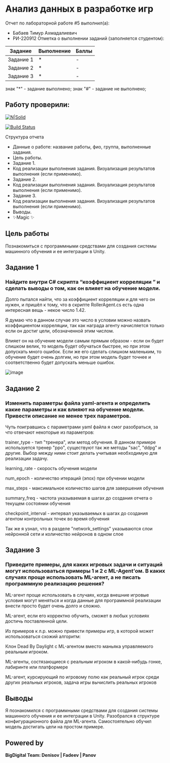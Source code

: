 # Анализ данных в разработке игр
Отчет по лабораторной работе #5 выполнил(а):
- Бабаев Тимур Ахмадалиевич
- РИ-220912
Отметка о выполнении заданий (заполняется студентом):

| Задание | Выполнение | Баллы |
| ------ | ------ | ------ |
| Задание 1 | * | - |
| Задание 2 | * | - |
| Задание 3 | * | - |

знак "*" - задание выполнено; знак "#" - задание не выполнено;

Работу проверили:
-

[![N|Solid](https://cldup.com/dTxpPi9lDf.thumb.png)](https://nodesource.com/products/nsolid)

[![Build Status](https://travis-ci.org/joemccann/dillinger.svg?branch=master)](https://travis-ci.org/joemccann/dillinger)

Структура отчета

- Данные о работе: название работы, фио, группа, выполненные задания.
- Цель работы.
- Задание 1.
- Код реализации выполнения задания. Визуализация результатов выполнения (если применимо).
- Задание 2.
- Код реализации выполнения задания. Визуализация результатов выполнения (если применимо).
- Задание 3.
- Код реализации выполнения задания. Визуализация результатов выполнения (если применимо).
- Выводы.
- ✨Magic ✨

## Цель работы
Познакомиться с программными средствами для создания системы машинного обучения и ее интеграции в Unity.

## Задание 1
### Найдите внутри C# скрипта “коэффициент корреляции ” и сделать выводы о том, как он влияет на обучение модели.
Долго пытался найти, что за коэффициент корреляции и для чего он нужен, и пришёл к тому, что в скрипте RollerAgent.cs есть одна интересная вещь - некое число 1.42.

Я думаю что в данном случае это число в условии можно назвать коэффициентом корреляции, так как награда агенту начисляется только если он достиг цели, обозначенной этим числом.

Влияет он на обучение модели самым прямым образом - если он будет слишком велик, то модель будет обучаться быстрее, но при этом допускать много ошибок. Если же его сделать слишком маленьким, то обучение будет очень долгим, но при этом модель будет точнее и соответственно будет допускать меньше ошибок.

![image](https://github.com/truefolder/AD_ingamedev_lab5/assets/89926388/9c233b5a-6bc5-49c3-ba48-d7a398b208ec)


## Задание 2
### Изменить параметры файла yaml-агента и определить какие параметры и как влияют на обучение модели. Привести описание не менее трех параметров.
Чуть поигравшись с параметрами yaml файла я смог разобраться, за что отвечают некоторые из параметров:

trainer_type - тип "тренера", или метод обучения. В данном примере используется тренер "ppo", существуют так же методы "sac", "ddpg" и другие. Выбор между ними стоит делать учитывая необходимую для реализации задачу.

learning_rate - скорость обучения модели

num_epoch - количество итераций (эпох) при обучении модели

max_steps - максимальное количество шагов для завершения обучения

summary_freq - частота указываемая в шагах до создания отчета о текущем состоянии обучения

checkpoint_interval - интервал указываемых в шагах до создания агентом контрольных точек во время обучения

Так же я узнал, что в разделе "network_settings" указываются слои нейронной сети и количество нейронов в одном слое 

## Задание 3
### Приведите примеры, для каких игровых задачи и ситуаций могут использоваться примеры 1 и 2 с ML-Agent’ом. В каких случаях проще использовать ML-агент, а не писать программную реализацию решения? 

ML-агент проще использовать в случаях, когда внешние игровые условия могут меняться и когда данные для программной реализации внести просто будет очень долго и сложно.

ML-агент, если его корректно обучить, сможет в любых условиях достичь поставленной цели.

Из примеров к л.р. можно привести примеры игр, в которой может использоваться схожий алгоритм:

Клон Dead By Daylight с ML-агентом вместо маньяка управляемого реальным игроком.

ML-агенты, состязающиеся с реальным игроком в какой-нибудь гонке, лабиринте или платформере

ML-агент, курсирующий по игровому полю как реальный игрок среди других реальных игроков, задача игры вычислить реальных игроков 

## Выводы

Я познакомился с программными средствами для создания системы машинного обучения и ее интеграции в Unity. Разобрался в структуре конфигурационного файла для ML-агента. Самостоятельно обучил модель достигать цели на простом примере.


## Powered by

**BigDigital Team: Denisov | Fadeev | Panov**
